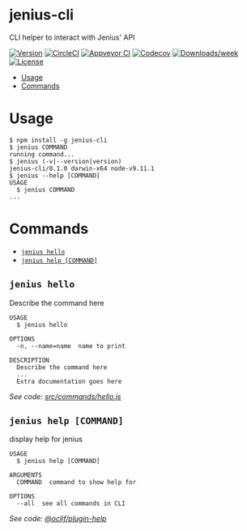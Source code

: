 jenius-cli
==========

CLI helper to interact with Jenius&#39; API

[![Version](https://img.shields.io/npm/v/jenius-cli.svg)](https://npmjs.org/package/jenius-cli)
[![CircleCI](https://circleci.com/gh/mathdroid/jenius-cli/tree/master.svg?style=shield)](https://circleci.com/gh/mathdroid/jenius-cli/tree/master)
[![Appveyor CI](https://ci.appveyor.com/api/projects/status/github/mathdroid/jenius-cli?branch=master&svg=true)](https://ci.appveyor.com/project/mathdroid/jenius-cli/branch/master)
[![Codecov](https://codecov.io/gh/mathdroid/jenius-cli/branch/master/graph/badge.svg)](https://codecov.io/gh/mathdroid/jenius-cli)
[![Downloads/week](https://img.shields.io/npm/dw/jenius-cli.svg)](https://npmjs.org/package/jenius-cli)
[![License](https://img.shields.io/npm/l/jenius-cli.svg)](https://github.com/mathdroid/jenius-cli/blob/master/package.json)

<!-- toc -->
* [Usage](#usage)
* [Commands](#commands)
<!-- tocstop -->
# Usage
<!-- usage -->
```sh-session
$ npm install -g jenius-cli
$ jenius COMMAND
running command...
$ jenius (-v|--version|version)
jenius-cli/0.1.0 darwin-x64 node-v9.11.1
$ jenius --help [COMMAND]
USAGE
  $ jenius COMMAND
...
```
<!-- usagestop -->
# Commands
<!-- commands -->
* [`jenius hello`](#jenius-hello)
* [`jenius help [COMMAND]`](#jenius-help-command)

## `jenius hello`

Describe the command here

```
USAGE
  $ jenius hello

OPTIONS
  -n, --name=name  name to print

DESCRIPTION
  Describe the command here
  ...
  Extra documentation goes here
```

_See code: [src/commands/hello.js](https://github.com/mathdroid/jenius-cli/blob/v0.1.0/src/commands/hello.js)_

## `jenius help [COMMAND]`

display help for jenius

```
USAGE
  $ jenius help [COMMAND]

ARGUMENTS
  COMMAND  command to show help for

OPTIONS
  --all  see all commands in CLI
```

_See code: [@oclif/plugin-help](https://github.com/oclif/plugin-help/blob/v1.2.11/src/commands/help.ts)_
<!-- commandsstop -->
